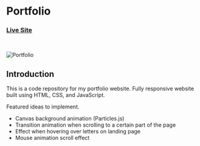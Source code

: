 # Portfolio

### [Live Site](https://calvinwang.me/)

</br >

![Portfolio](https://user-images.githubusercontent.com/76964814/143173256-d1694cbe-6221-42e7-8d1d-88d3f6acfa29.png)

## Introduction
This is a code repository for my portfolio website. Fully responsive website built using HTML, CSS, and JavaScript.

Featured ideas to implement.

- Canvas background animation (Particles.js)
- Transition animation when scrolling to a certain part of the page
- Effect when hovering over letters on landing page
- Mouse animation scroll effect

<!-- Setup:
- run ```npm i && npm start``` for both client and server side to start the development server -->
